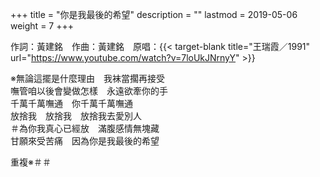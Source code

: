 +++
title = "你是我最後的希望"
description = ""
lastmod = 2019-05-06
weight = 7
+++

作詞：黃建銘　作曲：黃建銘　原唱：{{< target-blank title="王瑞霞／1991" url="https://www.youtube.com/watch?v=7loUkJNrnyY" >}}

※無論這擺是什麼理由　我袜當擱再接受  
嘸管咱以後會變做怎樣　永遠欲牽你的手  
千萬千萬嘸通　你千萬千萬嘸通  
放捨我　放捨我　放捨我去愛別人  
＃為你我真心已經放　滿腹感情無塊藏  
甘願來受苦痛　因為你是我最後的希望  

重複※＃＃